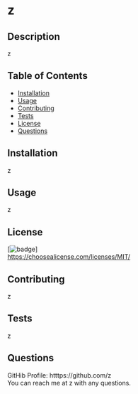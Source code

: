 
   # z

   ## Description
   z

   ## Table of Contents
   * [Installation](#installation)
   * [Usage](#usage)
   * [Contributing](#contributing)
   * [Tests](#tests)
   * [License](#license)
   * [Questions](#questions)

   ## Installation
   z

   ## Usage
   z

   ## License
   [![badge](http://img.shields.io/badge/license-MIT-yellow.svg)] <br />
   https://choosealicense.com/licenses/MIT/

   ## Contributing
   z

   ## Tests
   z

   ## Questions
   GitHib Profile: htttps://github.com/z <br />
   You can reach me at z with any questions.
   